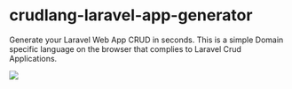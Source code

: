 # crudlang-laravel-app-generator
Generate your Laravel Web App CRUD in seconds. This is a simple Domain specific language on the browser that complies to Laravel Crud Applications. 


<img src='https://github.com/davolu/crudlang-laravel-app-generator/blob/master/assets/screenshot1.gif'/>
